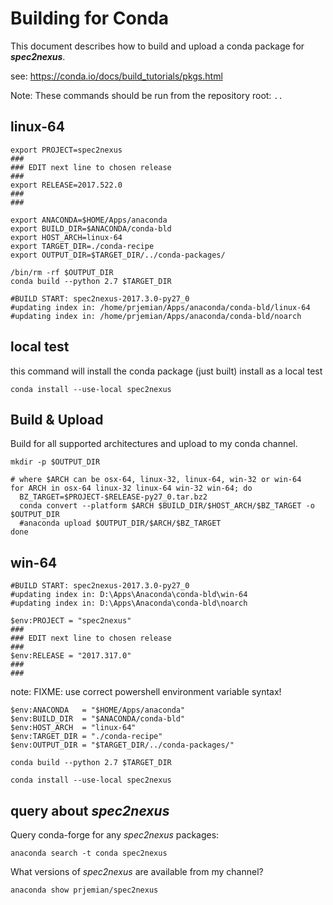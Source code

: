 # Building for Conda

This document describes how to build and upload a 
conda package for ***spec2nexus***.

see: https://conda.io/docs/build_tutorials/pkgs.html

Note:  These commands should be run from the repository root: `..`

## linux-64
    
    export PROJECT=spec2nexus
    ###
    ### EDIT next line to chosen release
    ###
    export RELEASE=2017.522.0
    ###
    ###

    export ANACONDA=$HOME/Apps/anaconda
    export BUILD_DIR=$ANACONDA/conda-bld
    export HOST_ARCH=linux-64
    export TARGET_DIR=./conda-recipe
    export OUTPUT_DIR=$TARGET_DIR/../conda-packages/
    
    /bin/rm -rf $OUTPUT_DIR
    conda build --python 2.7 $TARGET_DIR
    
    #BUILD START: spec2nexus-2017.3.0-py27_0
    #updating index in: /home/prjemian/Apps/anaconda/conda-bld/linux-64
    #updating index in: /home/prjemian/Apps/anaconda/conda-bld/noarch


## local test

this command will install the conda package (just built) install as a local test

    conda install --use-local spec2nexus

## Build & Upload

Build for all supported architectures
and upload to my conda channel.

    mkdir -p $OUTPUT_DIR

    # where $ARCH can be osx-64, linux-32, linux-64, win-32 or win-64
    for ARCH in osx-64 linux-32 linux-64 win-32 win-64; do
      BZ_TARGET=$PROJECT-$RELEASE-py27_0.tar.bz2
      conda convert --platform $ARCH $BUILD_DIR/$HOST_ARCH/$BZ_TARGET -o $OUTPUT_DIR
      #anaconda upload $OUTPUT_DIR/$ARCH/$BZ_TARGET
    done


## win-64

    #BUILD START: spec2nexus-2017.3.0-py27_0
    #updating index in: D:\Apps\Anaconda\conda-bld\win-64
    #updating index in: D:\Apps\Anaconda\conda-bld\noarch

    $env:PROJECT = "spec2nexus"
    ###
    ### EDIT next line to chosen release
    ###
    $env:RELEASE = "2017.317.0"
    ###
    ###

note: FIXME: use correct powershell environment variable syntax!

    $env:ANACONDA   = "$HOME/Apps/anaconda"
    $env:BUILD_DIR  = "$ANACONDA/conda-bld"
    $env:HOST_ARCH  = "linux-64"
    $env:TARGET_DIR = "./conda-recipe"
    $env:OUTPUT_DIR = "$TARGET_DIR/../conda-packages/"
    
    conda build --python 2.7 $TARGET_DIR

    conda install --use-local spec2nexus

## query about ***spec2nexus***

Query conda-forge for any *spec2nexus* packages:

    anaconda search -t conda spec2nexus

What versions of *spec2nexus* are available from my channel?

    anaconda show prjemian/spec2nexus
